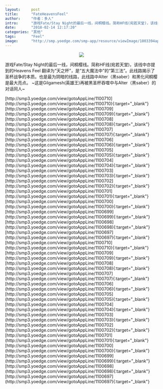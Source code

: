 ```yaml
---
layout:     post
title:      "FateHeavensFeel"
author:     "作者：多人"
intro:      "游戏Fate/Stay Night的最后一线，间桐樱线。简称HF线(宛若天堂)，该线中亦提到的Heavens Feel 翻译为“天之杯”，是“五大魔法中”的“第三法”。此线路揭示了圣杯战争的本质。也是最为阴暗的线路，此线路中Alter（黑saber）和黑化间桐樱是最大亮点。 ~这是Gilgamesh(英雄王)再被黑圣杯吞噬中与Alter（黑saber）的对话同人~"
date:       "2018-02-14 12:17:20"
categories: "其他"
tags:       "Feel"
image:      "http://smp.yoedge.com/smp-app/resource/viewImage/1003394appline.png"
---
```

<div style="text-align: center">
<p><img src="http://smp.yoedge.com/smp-app/resource/viewImage/1003394appline.png"/></p>
</div>
<p class="post-meta">
<span>游戏Fate/Stay Night的最后一线，间桐樱线。简称HF线(宛若天堂)，该线中亦提到的Heavens Feel 翻译为“天之杯”，是“五大魔法中”的“第三法”。此线路揭示了圣杯战争的本质。也是最为阴暗的线路，此线路中Alter（黑saber）和黑化间桐樱是最大亮点。 ~这是Gilgamesh(英雄王)再被黑圣杯吞噬中与Alter（黑saber）的对话同人~</span>
</p>
[http://smp3.yoedge.com/view/gotoAppLine/1100710](http://smp3.yoedge.com/view/gotoAppLine/1100710){:target="_blank"}
[http://smp3.yoedge.com/view/gotoAppLine/1100709](http://smp3.yoedge.com/view/gotoAppLine/1100709){:target="_blank"}
[http://smp3.yoedge.com/view/gotoAppLine/1100708](http://smp3.yoedge.com/view/gotoAppLine/1100708){:target="_blank"}
[http://smp3.yoedge.com/view/gotoAppLine/1100707](http://smp3.yoedge.com/view/gotoAppLine/1100707){:target="_blank"}
[http://smp3.yoedge.com/view/gotoAppLine/1100706](http://smp3.yoedge.com/view/gotoAppLine/1100706){:target="_blank"}
[http://smp3.yoedge.com/view/gotoAppLine/1100705](http://smp3.yoedge.com/view/gotoAppLine/1100705){:target="_blank"}
[http://smp3.yoedge.com/view/gotoAppLine/1100704](http://smp3.yoedge.com/view/gotoAppLine/1100704){:target="_blank"}
[http://smp3.yoedge.com/view/gotoAppLine/1100703](http://smp3.yoedge.com/view/gotoAppLine/1100703){:target="_blank"}
[http://smp3.yoedge.com/view/gotoAppLine/1100702](http://smp3.yoedge.com/view/gotoAppLine/1100702){:target="_blank"}
[http://smp3.yoedge.com/view/gotoAppLine/1100701](http://smp3.yoedge.com/view/gotoAppLine/1100701){:target="_blank"}
[http://smp3.yoedge.com/view/gotoAppLine/1100700](http://smp3.yoedge.com/view/gotoAppLine/1100700){:target="_blank"}
[http://smp3.yoedge.com/view/gotoAppLine/1100699](http://smp3.yoedge.com/view/gotoAppLine/1100699){:target="_blank"}
[http://smp3.yoedge.com/view/gotoAppLine/1100698](http://smp3.yoedge.com/view/gotoAppLine/1100698){:target="_blank"}
[http://smp3.yoedge.com/view/gotoAppLine/1100697](http://smp3.yoedge.com/view/gotoAppLine/1100697){:target="_blank"}
[http://smp3.yoedge.com/view/gotoAppLine/1100710](http://smp3.yoedge.com/view/gotoAppLine/1100710){:target="_blank"}
[http://smp3.yoedge.com/view/gotoAppLine/1100709](http://smp3.yoedge.com/view/gotoAppLine/1100709){:target="_blank"}
[http://smp3.yoedge.com/view/gotoAppLine/1100708](http://smp3.yoedge.com/view/gotoAppLine/1100708){:target="_blank"}
[http://smp3.yoedge.com/view/gotoAppLine/1100707](http://smp3.yoedge.com/view/gotoAppLine/1100707){:target="_blank"}
[http://smp3.yoedge.com/view/gotoAppLine/1100706](http://smp3.yoedge.com/view/gotoAppLine/1100706){:target="_blank"}
[http://smp3.yoedge.com/view/gotoAppLine/1100705](http://smp3.yoedge.com/view/gotoAppLine/1100705){:target="_blank"}
[http://smp3.yoedge.com/view/gotoAppLine/1100704](http://smp3.yoedge.com/view/gotoAppLine/1100704){:target="_blank"}
[http://smp3.yoedge.com/view/gotoAppLine/1100703](http://smp3.yoedge.com/view/gotoAppLine/1100703){:target="_blank"}
[http://smp3.yoedge.com/view/gotoAppLine/1100702](http://smp3.yoedge.com/view/gotoAppLine/1100702){:target="_blank"}
[http://smp3.yoedge.com/view/gotoAppLine/1100701](http://smp3.yoedge.com/view/gotoAppLine/1100701){:target="_blank"}
[http://smp3.yoedge.com/view/gotoAppLine/1100700](http://smp3.yoedge.com/view/gotoAppLine/1100700){:target="_blank"}
[http://smp3.yoedge.com/view/gotoAppLine/1100699](http://smp3.yoedge.com/view/gotoAppLine/1100699){:target="_blank"}
[http://smp3.yoedge.com/view/gotoAppLine/1100698](http://smp3.yoedge.com/view/gotoAppLine/1100698){:target="_blank"}
[http://smp3.yoedge.com/view/gotoAppLine/1100697](http://smp3.yoedge.com/view/gotoAppLine/1100697){:target="_blank"}


